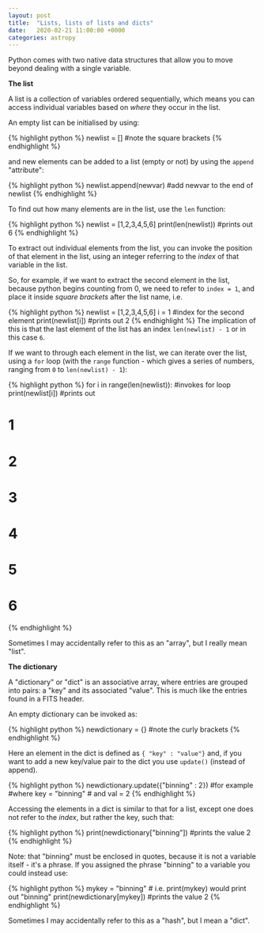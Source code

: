 ```yaml
---
layout: post
title:  "Lists, lists of lists and dicts"
date:   2020-02-21 11:00:00 +0000
categories: astropy
---
```


Python comes with two native data structures that allow you to move beyond dealing with a single variable.

**The list**

A list is a collection of variables ordered sequentially, which means 
you can access individual variables based on *where* they occur in the 
list.

An empty list can be initialised by using:

{% highlight python %}
newlist = [] #note the square brackets
{% endhighlight %} 

and new elements can be added to a list (empty or not) by using the `append` "attribute":

{% highlight python %}
newlist.append(newvar) #add newvar to the end of newlist
{% endhighlight %}

To find out how many elements are in the list, use the `len` function:

{% highlight python %}
newlist = [1,2,3,4,5,6]
print(len(newlist)) #prints out 6
{% endhighlight %}

To extract out individual elements from the list, you can invoke the 
position of that element in the list, using an integer referring to the 
*index* of that variable in the list.

So, for example, if we want to extract the second element in the list, 
because python begins counting from 0, we need to refer to `index = 1`, and place it inside *square brackets* after the list name, i.e.

{% highlight python %}
newlist = [1,2,3,4,5,6]
i = 1 #index for the second element
print(newlist[i]) #prints out 2
{% endhighlight %}
The implication of this is that the last element of the list has an index `len(newlist) - 1` or in this case `6`.

If we want to through each element in the list, we can iterate over the 
list, using a `for` loop (with the `range` function - which gives a series of numbers, ranging from `0` to `len(newlist) - 1`):

{% highlight python %}
for i in range(len(newlist)): #invokes for loop
    print(newlist[i])
#prints out 
# 1
# 2
# 3
# 4
# 5
# 6
{% endhighlight %}

Sometimes I may accidentally refer to this as an "array", but I really 
mean "list".


**The dictionary**

A "dictionary" or "dict" is an associative array, where entries are 
grouped into pairs: a "key" and its associated "value".  This is much like the 
entries found in a FITS header.

An empty dictionary can be invoked as:

{% highlight python %}
newdictionary = {} #note the curly brackets
{% endhighlight %}

Here an element in the dict is defined as `{ "key" : "value"}` and, if 
you want to add a new key/value pair to the dict you use `update()` 
(instead of append).

{% highlight python %}
newdictionary.update({"binning" : 2}) #for example
      #where key = "binning"
      #  and val = 2
{% endhighlight %}

Accessing the elements in a dict is similar to that for a list, except one does not refer to the *index*, but rather the key, such that:

{% highlight python %}
print(newdictionary["binning"]) #prints the value 2
{% endhighlight %}

Note: that "binning" must be enclosed in quotes, because it is not a variable itself - it's a phrase.  If you assigned the 
phrase "binning" to a variable you could instead use:

{% highlight python %}
mykey = "binning" # i.e. print(mykey) would print out "binning"
print(newdictionary[mykey]) #prints the value 2
{% endhighlight %}

Sometimes I may accidentally refer to this as a "hash", but I mean a "dict".


